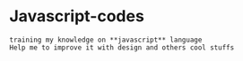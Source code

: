 # Javascript-codes
    training my knowledge on **javascript** language
    Help me to improve it with design and others cool stuffs

